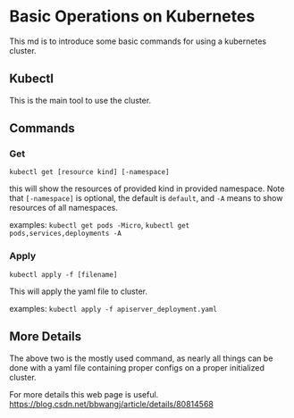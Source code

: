 # Basic Operations on Kubernetes

This md is to introduce some basic commands for using a kubernetes cluster.

## Kubectl

This is the main tool to use the cluster.

## Commands

### Get

`kubectl get [resource kind] [-namespace]`

this will show the resources of provided kind in provided namespace. Note that `[-namespace]` is optional, the default is `default`, and `-A` means to show resources of all namespaces.

examples: `kubectl get pods -Micro`, `kubectl get pods,services,deployments -A`

### Apply

`kubectl apply -f [filename]`

This will apply the yaml file to cluster.

examples: `kubectl apply -f apiserver_deployment.yaml`

## More Details

The above two is the mostly used command, as nearly all things can be done with a yaml file containing proper configs on a proper initialized cluster.

For more details this web page is useful.
<https://blog.csdn.net/bbwangj/article/details/80814568>
